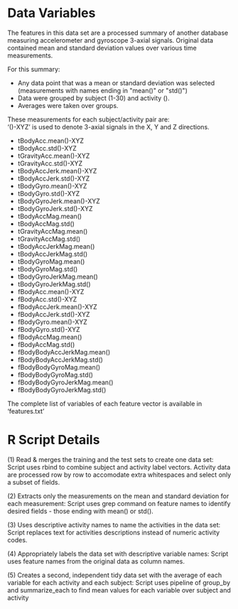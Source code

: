 # Data Variables 

The features in this data set are a processed summary of another database measuring accelerometer and gyroscope 3-axial signals. Original data contained mean and standard deviation values over various time measurements. 

For this summary: 
- Any data point that was a mean or standard deviation was selected (measurements with names ending in "mean()" or "std()")
- Data were grouped by subject (1-30) and activity ().
- Averages were taken over groups. 

These measurements for each subject/activity pair are:  
‘()-XYZ’ is used to denote 3-axial signals in the X, Y and Z directions.

- tBodyAcc.mean()-XYZ
- tBodyAcc.std()-XYZ
- tGravityAcc.mean()-XYZ
- tGravityAcc.std()-XYZ
- tBodyAccJerk.mean()-XYZ
- tBodyAccJerk.std()-XYZ
- tBodyGyro.mean()-XYZ
- tBodyGyro.std()-XYZ
- tBodyGyroJerk.mean()-XYZ
- tBodyGyroJerk.std()-XYZ
- tBodyAccMag.mean()
- tBodyAccMag.std()
- tGravityAccMag.mean()
- tGravityAccMag.std()
- tBodyAccJerkMag.mean()
- tBodyAccJerkMag.std()
- tBodyGyroMag.mean()
- tBodyGyroMag.std()
- tBodyGyroJerkMag.mean()
- tBodyGyroJerkMag.std()
- fBodyAcc.mean()-XYZ
- fBodyAcc.std()-XYZ
- fBodyAccJerk.mean()-XYZ
- fBodyAccJerk.std()-XYZ
- fBodyGyro.mean()-XYZ
- fBodyGyro.std()-XYZ
- fBodyAccMag.mean()
- fBodyAccMag.std()
- fBodyBodyAccJerkMag.mean()
- fBodyBodyAccJerkMag.std()
- fBodyBodyGyroMag.mean()
- fBodyBodyGyroMag.std()
- fBodyBodyGyroJerkMag.mean()
- fBodyBodyGyroJerkMag.std()

The complete list of variables of each feature vector is available in ‘features.txt’

# R Script Details
(1) Read & merges the training and the test sets to create one data set: Script uses rbind to combine subject and activity label vectors. Activity data are processed row by row to accomodate extra whitespaces and select only a subset of fields.

(2) Extracts only the measurements on the mean and standard deviation for each measurement: Script uses grep command on feature names to identify desired fields - those ending with mean() or std().

(3) Uses descriptive activity names to name the activities in the data set: Script replaces text for activities descriptions instead of numeric activity codes. 

(4) Appropriately labels the data set with descriptive variable names: Script uses feature names from the original data as column names.

(5) Creates a second, independent tidy data set with the average of each variable for each activity and each subject: Script uses pipeline of group_by and summarize_each to find mean values for each variable over subject and activity

